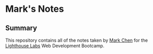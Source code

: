 # Mark's Notes
## Summary 
This repository contains all of the notes taken by [Mark Chen](https://github.com/xinyuchen98) for the [Lighthouse Labs](https://www.lighthouselabs.ca/) Web Development Bootcamp.